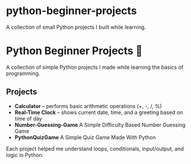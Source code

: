 # python-beginner-projects
A collection of small Python projects I built while learning.
# Python Beginner Projects 🐍

A collection of simple Python projects I made while learning the basics of programming.

## Projects
- **Calculator** – performs basic arithmetic operations (+, -, /, %)
- **Real-Time Clock** – shows current date, time, and a greeting based on time of day
- **Number-Guessing-Game** A Simple Difficulty Based Number Guessing Game
- **PythonQuizGame** A Simple Quiz Game Made With Python

Each project helped me understand loops, conditionals, input/output, and logic in Python.
